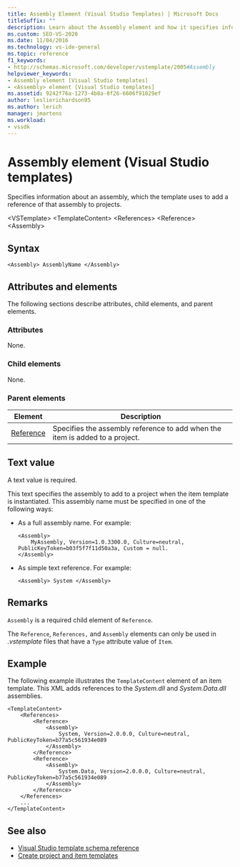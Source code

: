 ```yaml
---
title: Assembly Element (Visual Studio Templates) | Microsoft Docs
titleSuffix: ""
description: Learn about the Assembly element and how it specifies information about an assembly, which the template uses to add a reference of that assembly to projects.
ms.custom: SEO-VS-2020
ms.date: 11/04/2016
ms.technology: vs-ide-general
ms.topic: reference
f1_keywords:
- http://schemas.microsoft.com/developer/vstemplate/2005#Assembly
helpviewer_keywords:
- Assembly element [Visual Studio templates]
- <Assembly> element [Visual Studio templates]
ms.assetid: 9242f76a-1273-4b8a-8f26-6606f91829ef
author: leslierichardson95
ms.author: lerich
manager: jmartens
ms.workload:
- vssdk
---
```

# Assembly element (Visual Studio templates)
Specifies information about an assembly, which the template uses to add a reference of that assembly to projects.

 \<VSTemplate>
 \<TemplateContent>
 \<References>
 \<Reference>
 \<Assembly>

## Syntax

```
<Assembly> AssemblyName </Assembly>
```

## Attributes and elements
 The following sections describe attributes, child elements, and parent elements.

### Attributes
 None.

### Child elements
 None.

### Parent elements

|Element|Description|
|-------------|-----------------|
|[Reference](../extensibility/reference-element-visual-studio-templates.md)|Specifies the assembly reference to add when the item is added to a project.|

## Text value
 A text value is required.

 This text specifies the assembly to add to a project when the item template is instantiated. This assembly name must be specified in one of the following ways:

- As a full assembly name. For example:

    ```
    <Assembly>
        MyAssembly, Version=1.0.3300.0, Culture=neutral, PublicKeyToken=b03f5f7f11d50a3a, Custom = null.
    </Assembly>
    ```

- As simple text reference. For example:

    ```
    <Assembly> System </Assembly>
    ```

## Remarks
 `Assembly` is a required child element of `Reference`.

 The `Reference`, `References,` and `Assembly` elements can only be used in *.vstemplate* files that have a `Type` attribute value of `Item`.

## Example
 The following example illustrates the `TemplateContent` element of an item template. This XML adds references to the *System.dll* and *System.Data.dll* assemblies.

```
<TemplateContent>
    <References>
        <Reference>
            <Assembly>
                System, Version=2.0.0.0, Culture=neutral, PublicKeyToken=b77a5c561934e089
            </Assembly>
        </Reference>
        <Reference>
            <Assembly>
                System.Data, Version=2.0.0.0, Culture=neutral, PublicKeyToken=b77a5c561934e089
            </Assembly>
        </Reference>
    </References>
    ...
</TemplateContent>
```

## See also
- [Visual Studio template schema reference](../extensibility/visual-studio-template-schema-reference.md)
- [Create project and item templates](../ide/creating-project-and-item-templates.md)
